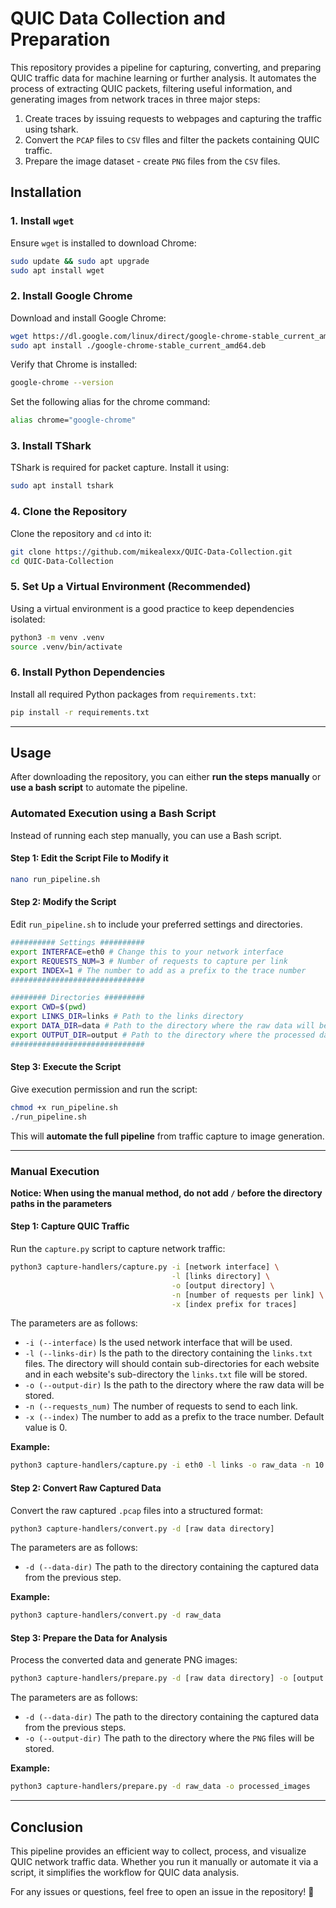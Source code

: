 ﻿# QUIC Data Collection and Preparation

This repository provides a pipeline for capturing, converting, and preparing QUIC traffic data for machine learning or further analysis. It automates the process of extracting QUIC packets, filtering useful information, and generating images from network traces in three major steps:
1) Create traces by issuing requests to webpages and capturing the traffic using tshark.
2) Convert the `PCAP` files to `CSV` flles and filter the packets containing QUIC traffic.
3) Prepare the image dataset - create `PNG` files from the `CSV` files.

## **Installation**

### **1. Install `wget`**
Ensure `wget` is installed to download Chrome:
```bash
sudo update && sudo apt upgrade
sudo apt install wget
```

### **2. Install Google Chrome**
Download and install Google Chrome:
```bash
wget https://dl.google.com/linux/direct/google-chrome-stable_current_amd64.deb
sudo apt install ./google-chrome-stable_current_amd64.deb
```

Verify that Chrome is installed:
```bash
google-chrome --version
```

Set the following alias for the chrome command:
```bash
alias chrome="google-chrome"
```

### **3. Install TShark**
TShark is required for packet capture. Install it using:
```bash
sudo apt install tshark
```

### **4. Clone the Repository**
Clone the repository and `cd` into it:
```bash
git clone https://github.com/mikealexx/QUIC-Data-Collection.git
cd QUIC-Data-Collection
```

### **5. Set Up a Virtual Environment (Recommended)**
Using a virtual environment is a good practice to keep dependencies isolated:
```bash
python3 -m venv .venv
source .venv/bin/activate
```

### **6. Install Python Dependencies**
Install all required Python packages from `requirements.txt`:
```bash
pip install -r requirements.txt
```

---

## **Usage**
After downloading the repository, you can either **run the steps manually** or **use a bash script** to automate the pipeline.

### **Automated Execution using a Bash Script**
Instead of running each step manually, you can use a Bash script.

#### **Step 1: Edit the Script File to Modify it**
```bash
nano run_pipeline.sh
```

#### **Step 2: Modify the Script**
Edit `run_pipeline.sh` to include your preferred settings and directories.
```bash
########## Settings ##########
export INTERFACE=eth0 # Change this to your network interface
export REQUESTS_NUM=3 # Number of requests to capture per link
export INDEX=1 # The number to add as a prefix to the trace number
##############################

######## Directories #########
export CWD=$(pwd)
export LINKS_DIR=links # Path to the links directory
export DATA_DIR=data # Path to the directory where the raw data will be stored
export OUTPUT_DIR=output # Path to the directory where the processed data will be stored (png files)
##############################
```

#### **Step 3: Execute the Script**
Give execution permission and run the script:
```bash
chmod +x run_pipeline.sh
./run_pipeline.sh
```

This will **automate the full pipeline** from traffic capture to image generation.

---

### **Manual Execution**
**Notice: When using the manual method, do not add `/` before the directory paths in the parameters**
#### **Step 1: Capture QUIC Traffic**
Run the `capture.py` script to capture network traffic:
```bash
python3 capture-handlers/capture.py -i [network interface] \
                                    -l [links directory] \
                                    -o [output directory] \
                                    -n [number of requests per link] \
                                    -x [index prefix for traces]
```
The parameters are as follows:
- `-i (--interface)` Is the used network interface that will be used.
- `-l (--links-dir)` Is the path to the directory containing the `links.txt` files. The directory will should contain sub-directories for each website and in each website's sub-directory the `links.txt` file will be stored.
- `-o (--output-dir)` Is the path to the directory where the raw data will be stored.
- `-n (--requests_num)` The number of requests to send to each link.
- `-x (--index)` The number to add as a prefix to the trace number. Default value is 0.

**Example:**
```bash
python3 capture-handlers/capture.py -i eth0 -l links -o raw_data -n 10 -x 0
```

#### **Step 2: Convert Raw Captured Data**
Convert the raw captured `.pcap` files into a structured format:
```bash
python3 capture-handlers/convert.py -d [raw data directory]
```
The parameters are as follows:
- `-d (--data-dir)` The path to the directory containing the captured data from the previous step.

**Example:**
```bash
python3 capture-handlers/convert.py -d raw_data
```

#### **Step 3: Prepare the Data for Analysis**
Process the converted data and generate PNG images:
```bash
python3 capture-handlers/prepare.py -d [raw data directory] -o [output directory]
```
The parameters are as follows:
- `-d (--data-dir)` The path to the directory containing the captured data from the previous steps.
- `-o (--output-dir)` The path to the directory where the `PNG` files will be stored.

**Example:**
```bash
python3 capture-handlers/prepare.py -d raw_data -o processed_images
```

---

## **Conclusion**
This pipeline provides an efficient way to collect, process, and visualize QUIC network traffic data. Whether you run it manually or automate it via a script, it simplifies the workflow for QUIC data analysis.

For any issues or questions, feel free to open an issue in the repository! 🚀
